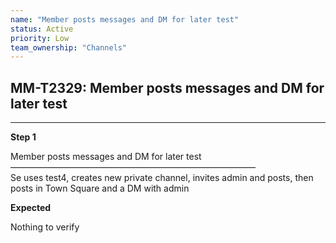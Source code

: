 ```yaml
---
name: "Member posts messages and DM for later test"
status: Active
priority: Low
team_ownership: "Channels"
---
```


## MM-T2329: Member posts messages and DM for later test

---

**Step 1**

Member posts messages and DM for later test\
————————————————————————————\
Se uses test4, creates new private channel, invites admin and posts, then posts in Town Square and a DM with admin

**Expected**

Nothing to verify
